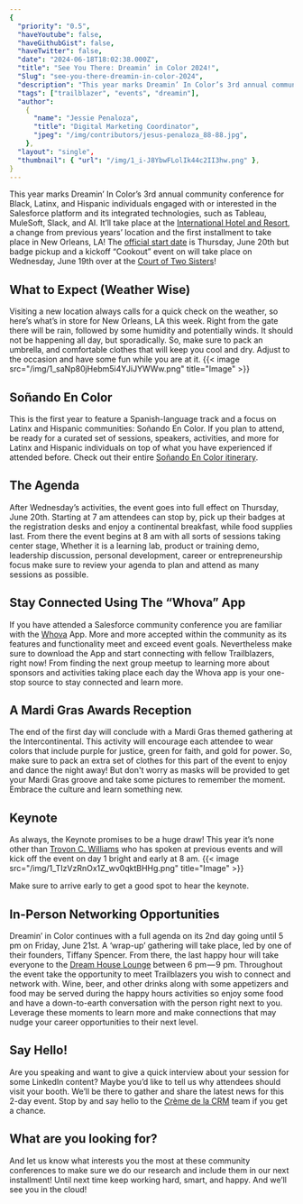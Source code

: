 ```yaml
---
{
  "priority": "0.5",
  "haveYoutube": false,
  "haveGithubGist": false,
  "haveTwitter": false,
  "date": "2024-06-18T18:02:38.000Z",
  "title": "See You There: Dreamin’ in Color 2024!",
  "Slug": "see-you-there-dreamin-in-color-2024",
  "description": "This year marks Dreamin’ In Color’s 3rd annual community conference for Black, Latinx, and Hispanic individuals engaged with or interested in the Salesforce platform...",
  "tags": ["trailblazer", "events", "dreamin"],
  "author":
    {
      "name": "Jessie Penaloza",
      "title": "Digital Marketing Coordinator",
      "jpeg": "/img/contributors/jesus-penaloza_88-88.jpg",
    },
  "layout": "single",
  "thumbnail": { "url": "/img/1_i-J8YbwFLolIk44c2II3hw.png" },
}
---
```


This year marks Dreamin’ In Color’s 3rd annual community conference for Black, Latinx, and Hispanic individuals engaged with or interested in the Salesforce platform and its integrated technologies, such as Tableau, MuleSoft, Slack, and AI. It’ll take place at the [International Hotel and Resort](https://www.ihg.com/intercontinental/hotels/us/en/new-orleans/msyha/hoteldetail), a change from previous years’ location and the first installment to take place in New Orleans, LA!
The [official start date](https://www.dreaminincolor.me/) is Thursday, June 20th but badge pickup and a kickoff “Cookout” event on will take place on Wednesday, June 19th over at the [Court of Two Sisters](https://www.courtoftwosisters.com/)!

## What to Expect (Weather Wise)

Visiting a new location always calls for a quick check on the weather, so here’s what’s in store for New Orleans, LA this week. Right from the gate there will be rain, followed by some humidity and potentially winds. It should not be happening all day, but sporadically. So, make sure to pack an umbrella, and comfortable clothes that will keep you cool and dry. Adjust to the occasion and have some fun while you are at it.
{{< image src="/img/1_saNp80jHebm5i4YJiJYWWw.png" title="Image" >}}

## Soñando En Color

This is the first year to feature a Spanish-language track and a focus on Latinx and Hispanic communities: Soñando En Color.
If you plan to attend, be ready for a curated set of sessions, speakers, activities, and more for Latinx and Hispanic individuals on top of what you have experienced if attended before.
Check out their entire [Soñando En Color itinerary](https://www.dreaminincolor.me/sonandoencolor).

## The Agenda

After Wednesday’s activities, the event goes into full effect on Thursday, June 20th. Starting at 7 am attendees can stop by, pick up their badges at the registration desks and enjoy a continental breakfast, while food supplies last. From there the event begins at 8 am with all sorts of sessions taking center stage, Whether it is a learning lab, product or training demo, leadership discussion, personal development, career or entrepreneurship focus make sure to review your agenda to plan and attend as many sessions as possible.

## Stay Connected Using The “Whova” App

If you have attended a Salesforce community conference you are familiar with the [Whova](https://whova.com/) App. More and more accepted within the community as its features and functionality meet and exceed event goals. Nevertheless make sure to download the App and start connecting with fellow Trailblazers, right now!
From finding the next group meetup to learning more about sponsors and activities taking place each day the Whova app is your one-stop source to stay connected and learn more.

## A Mardi Gras Awards Reception

The end of the first day will conclude with a Mardi Gras themed gathering at the Intercontinental. This activity will encourage each attendee to wear colors that include purple for justice, green for faith, and gold for power. So, make sure to pack an extra set of clothes for this part of the event to enjoy and dance the night away!
But don't worry as masks will be provided to get your Mardi Gras groove and take some pictures to remember the moment. Embrace the culture and learn something new.

## Keynote

As always, the Keynote promises to be a huge draw! This year it’s none other than [Trovon C. Williams](https://www.linkedin.com/in/trovonwilliams/) who has spoken at previous events and will kick off the event on day 1 bright and early at 8 am.
{{< image src="/img/1_TIzVzRnOx1Z_wv0qktBHHg.png" title="Image" >}}

Make sure to arrive early to get a good spot to hear the keynote.

## In-Person Networking Opportunities

Dreamin’ in Color continues with a full agenda on its 2nd day going until 5 pm on Friday, June 21st. A ‘wrap-up’ gathering will take place, led by one of their founders, Tiffany Spencer. From there, the last happy hour will take everyone to the [Dream House Lounge](https://www.dhlounge.com/) between 6 pm — 9 pm.
Throughout the event take the opportunity to meet Trailblazers you wish to connect and network with. Wine, beer, and other drinks along with some appetizers and food may be served during the happy hours activities so enjoy some food and have a down-to-earth conversation with the person right next to you.
Leverage these moments to learn more and make connections that may nudge your career opportunities to their next level.

## Say Hello!

Are you speaking and want to give a quick interview about your session for some LinkedIn content? Maybe you’d like to tell us why attendees should visit your booth. We’ll be there to gather and share the latest news for this 2-day event. Stop by and say hello to the [Crème de la CRM](https://cremedelacrm.com/) team if you get a chance.

## What are you looking for?

And let us know what interests you the most at these community conferences to make sure we do our research and include them in our next installment!
Until next time keep working hard, smart, and happy. And we’ll see you in the cloud!
